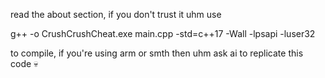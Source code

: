 read the about section, if you don't trust it uhm use

g++ -o CrushCrushCheat.exe main.cpp -std=c++17 -Wall -lpsapi -luser32

to compile, if you're using arm or smth then uhm ask ai to replicate this code :skull:
